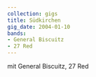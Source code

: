 ```yaml
---
collection: gigs
title: Südkirchen
gig_date: 2004-01-10
bands:
- General Biscuitz
- 27 Red
---
```

mit General Biscuitz, 27 Red
